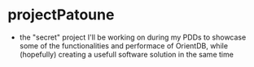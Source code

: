 # projectPatoune
- the "secret" project I'll be working on during my PDDs to showcase some of the functionalities and performace of OrientDB, while (hopefully) creating a usefull software solution in the same time
